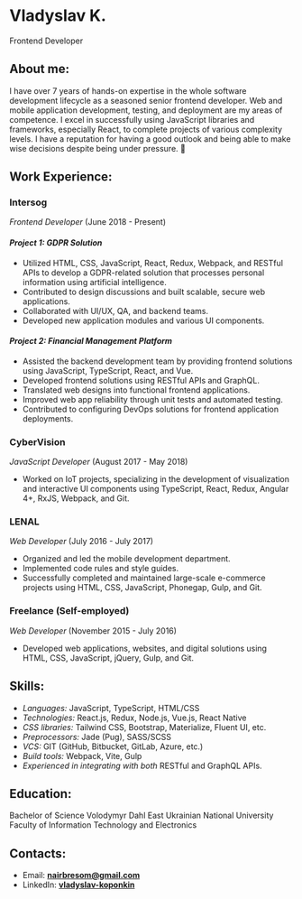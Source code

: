 # Vladyslav K.
Frontend Developer

## About me:
I have over 7 years of hands-on expertise in the whole software development lifecycle as a seasoned senior frontend developer. Web and mobile application development, testing, and deployment are my areas of competence. I excel in successfully using JavaScript libraries and frameworks, especially React, to complete projects of various complexity levels. I have a reputation for having a good outlook and being able to make wise decisions despite being under pressure. 💪

## Work Experience:
### **Intersog**
*Frontend Developer* (June 2018 - Present)

#### *Project 1: GDPR Solution*
- Utilized HTML, CSS, JavaScript, React, Redux, Webpack, and RESTful APIs to develop a GDPR-related solution that processes personal information using artificial intelligence.
- Contributed to design discussions and built scalable, secure web applications.
- Collaborated with UI/UX, QA, and backend teams.
- Developed new application modules and various UI components.

#### *Project 2: Financial Management Platform*
- Assisted the backend development team by providing frontend solutions using JavaScript, TypeScript, React, and Vue.
- Developed frontend solutions using RESTful APIs and GraphQL.
- Translated web designs into functional frontend applications.
- Improved web app reliability through unit tests and automated testing.
- Contributed to configuring DevOps solutions for frontend application deployments.

### **CyberVision**
*JavaScript Developer* (August 2017 - May 2018)

- Worked on IoT projects, specializing in the development of visualization and interactive UI components using TypeScript, React, Redux, Angular 4+, RxJS, Webpack, and Git.

### **LENAL**
*Web Developer* (July 2016 - July 2017)

- Organized and led the mobile development department.
- Implemented code rules and style guides.
- Successfully completed and maintained large-scale e-commerce projects using HTML, CSS, JavaScript, Phonegap, Gulp, and Git.

### **Freelance (Self-employed)**
*Web Developer* (November 2015 - July 2016)

- Developed web applications, websites, and digital solutions using HTML, CSS, JavaScript, jQuery, Gulp, and Git.

## Skills:
- *Languages:* JavaScript, TypeScript, HTML/CSS
- *Technologies:* React.js, Redux, Node.js, Vue.js, React Native
- *CSS libraries:* Tailwind CSS, Bootstrap, Materialize, Fluent UI, etc.
- *Preprocessors:* Jade (Pug), SASS/SCSS
- *VCS:* GIT (GitHub, Bitbucket, GitLab, Azure, etc.)
- *Build tools:* Webpack, Vite, Gulp
- *Experienced in integrating with both* RESTful and GraphQL APIs.

## Education:
Bachelor of Science
Volodymyr Dahl East Ukrainian National University
Faculty of Information Technology and Electronics

## Contacts:
- Email: **[nairbresom@gmail.com](mailto:nairbresom@gmail.com)**
- LinkedIn: **[vladyslav-koponkin](https://linkedin.com/in/vladyslav-koponkin)**